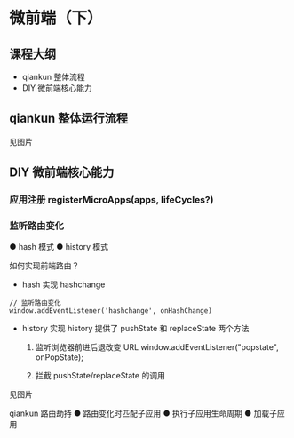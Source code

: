 # 微前端（下）

## 课程大纲

- qiankun 整体流程
- DIY 微前端核心能力

## qiankun 整体运行流程

见图片

## DIY 微前端核心能力

### 应用注册 registerMicroApps(apps, lifeCycles?)

### 监听路由变化

● hash 模式
● history 模式

如何实现前端路由？

- hash 实现
  hashchange

```
// 监听路由变化
window.addEventListener('hashchange', onHashChange)
```

- history 实现
  history 提供了 pushState 和 replaceState 两个方法

  1. 监听浏览器前进后退改变 URL
     window.addEventListener("popstate", onPopState);

  2. 拦截 pushState/replaceState 的调用

见图片

qiankun 路由劫持
● 路由变化时匹配子应用
● 执行子应用生命周期
● 加载子应用

